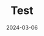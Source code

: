 ---
title: "Test"
excerpt: "test1"

categories:
  - Language
tags:
  - [Language]

permalink: /language/post-name-here/

toc: true
toc_sticky: true

date: 2024-03-06
last_modified_at: 2024-03-06
---